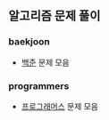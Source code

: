 ## 알고리즘 문제 풀이

### baekjoon
- [백준](https://www.acmicpc.net/) 문제 모음

### programmers
- [프로그래머스](https://programmers.co.kr/) 문제 모음